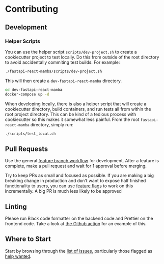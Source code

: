 # Contributing

## Development

### Helper Scripts

You can use the helper script `scripts/dev-project.sh` to create a cookiecutter
project to test locally. Do this from outside of the root directory to avoid
accidentally commiting test builds. For example:

```bash
./fastapi-react-mamba/scripts/dev-project.sh
```

This will then create a `dev-fastapi-react-mamba` directory.

```bash
cd dev-fastapi-react-mamba
docker-compose up -d
```

When developing locally, there is also a helper script that will create a cookiecutter directory, build containers, and run tests all from within the root project directory. This can be kind of a tedious process with cookiecutter so this makes it somewhat less painful. From the root `fastapi-react-mamba` directory, simply run:

```bash
./scripts/test_local.sh
```

## Pull Requests

Use the general [feature branch
workflow](https://www.atlassian.com/git/tutorials/comparing-workflows/feature-branch-workflow)
for development. After a feature is complete, make a pull request and wait for 1
approval before merging.

Try to keep PRs as small and focused as possible. If you are making a big
breaking change in production and don't want to expose half finished
functionality to users, you can use [feature
flags](https://www.martinfowler.com/articles/feature-toggles.html) to work on
this incrementally. A big PR is much less likely to be approved

## Linting

Please run Black code formatter on the backend code and Prettier on the frontend
code. Take a look at [the Github action](.github/workflows/config.yml) for an example of this.

## Where to Start

Start by browsing through the [list of issues](https://github.com/Buuntu/fastapi-react/issues), particularly those flagged as [help wanted](https://github.com/Buuntu/fastapi-react/issues?q=is%3Aopen+is%3Aissue+label%3A%22help+wanted%22).
